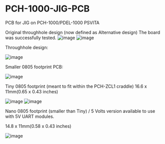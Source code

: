# PCH-1000-JIG-PCB
PCB for JIG on PCH-1000/PDEL-1000 PSVITA

Original throughhole design (now defined as Alternative design)
The board was successfully tested.
![image](https://user-images.githubusercontent.com/203427/227500791-3c5b47f9-d491-48f5-9ebc-42fe5a4dbd85.png)
![image](https://user-images.githubusercontent.com/203427/227500906-a0003081-95c0-42fd-bc33-4cddedeb600d.png)


Throughhole design: 

![image](https://user-images.githubusercontent.com/203427/227498831-ceb81897-a547-4ceb-9d31-55ff941b60cf.png)


Smaller 0805 footprint PCB: 

![image](https://user-images.githubusercontent.com/203427/225348474-67f1b619-1317-4e49-8dcd-ff30cb4a7db6.png)


Tiny 0805 footprint (meant to fit within the PCH-ZCL1 craddle)
16.6 x 11mm(0.65 x 0.43 inches)

![image](https://user-images.githubusercontent.com/203427/225658495-ec06bd6f-8084-4344-b684-ed58eb531545.png)
![image](https://user-images.githubusercontent.com/203427/225658419-1a270cdc-9460-42ed-94f4-285438aee1ef.png)

Nano 0805 footprint (smaller than Tiny) / 5 Volts version available to use with 5V UART modules.

14.8 x 11mm(0.58 x 0.43 inches)

![image](https://user-images.githubusercontent.com/203427/227506877-3af192a1-2e8c-4319-9034-aa9a998d90dc.png)

